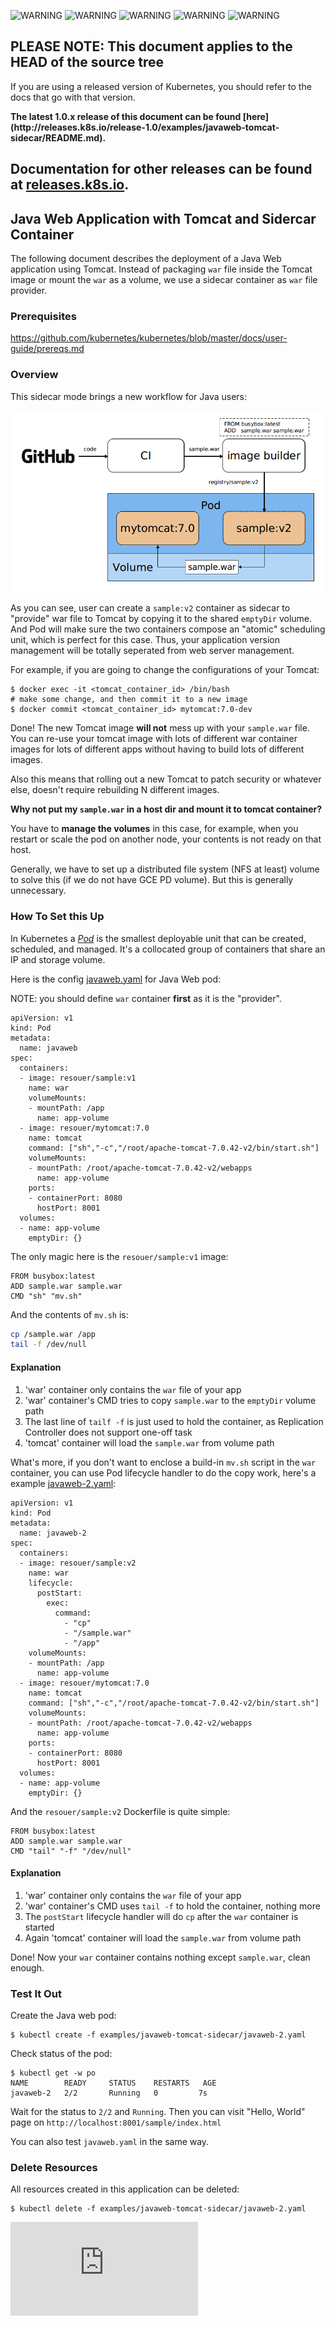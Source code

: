 <!-- BEGIN MUNGE: UNVERSIONED_WARNING -->

<!-- BEGIN STRIP_FOR_RELEASE -->

<img src="http://kubernetes.io/img/warning.png" alt="WARNING"
     width="25" height="25">
<img src="http://kubernetes.io/img/warning.png" alt="WARNING"
     width="25" height="25">
<img src="http://kubernetes.io/img/warning.png" alt="WARNING"
     width="25" height="25">
<img src="http://kubernetes.io/img/warning.png" alt="WARNING"
     width="25" height="25">
<img src="http://kubernetes.io/img/warning.png" alt="WARNING"
     width="25" height="25">

<h2>PLEASE NOTE: This document applies to the HEAD of the source tree</h2>

If you are using a released version of Kubernetes, you should
refer to the docs that go with that version.

<strong>
The latest 1.0.x release of this document can be found
[here](http://releases.k8s.io/release-1.0/examples/javaweb-tomcat-sidecar/README.md).

Documentation for other releases can be found at
[releases.k8s.io](http://releases.k8s.io).
</strong>
--

<!-- END STRIP_FOR_RELEASE -->

<!-- END MUNGE: UNVERSIONED_WARNING -->

## Java Web Application with Tomcat and Sidercar Container

The following document describes the deployment of a Java Web application using Tomcat. Instead of packaging `war` file inside the Tomcat image or mount the `war` as a volume, we use a sidecar container as `war` file provider.

### Prerequisites

https://github.com/kubernetes/kubernetes/blob/master/docs/user-guide/prereqs.md

### Overview

This sidecar mode brings a new workflow for Java users:

![](workflow.png?raw=true "Workflow")

As you can see, user can create a `sample:v2` container as sidecar to "provide" war file to Tomcat by copying it to the shared `emptyDir` volume. And Pod will make sure the two containers compose an "atomic" scheduling unit, which is perfect for this case. Thus, your application version management will be totally seperated from web server management.

For example, if you are going to change the configurations of your Tomcat:

```console
$ docker exec -it <tomcat_container_id> /bin/bash
# make some change, and then commit it to a new image
$ docker commit <tomcat_container_id> mytomcat:7.0-dev
```

Done! The new Tomcat image **will not** mess up with your `sample.war` file. You can re-use your tomcat image with lots of different war container images for lots of different apps without having to build lots of different images.

Also this means that rolling out a new Tomcat to patch security or whatever else, doesn't require rebuilding N different images.

**Why not put my `sample.war` in a host dir and mount it to tomcat container?**

You have to **manage the volumes** in this case, for example, when you restart or scale the pod on another node, your contents is not ready on that host.

Generally, we have to set up a distributed file system (NFS at least) volume to solve this (if we do not have GCE PD volume). But this is generally unnecessary.

### How To Set this Up

In Kubernetes a [_Pod_](../../docs/user-guide/pods.md) is the smallest deployable unit that can be created, scheduled, and managed. It's a collocated group of containers that share an IP and storage volume.

Here is the config [javaweb.yaml](javaweb.yaml) for Java Web pod:

NOTE: you should define `war` container **first** as it is the "provider".

<!-- BEGIN MUNGE: javaweb.yaml -->

```
apiVersion: v1
kind: Pod
metadata:
  name: javaweb
spec:
  containers:
  - image: resouer/sample:v1
    name: war
    volumeMounts:
    - mountPath: /app
      name: app-volume
  - image: resouer/mytomcat:7.0
    name: tomcat
    command: ["sh","-c","/root/apache-tomcat-7.0.42-v2/bin/start.sh"]
    volumeMounts:
    - mountPath: /root/apache-tomcat-7.0.42-v2/webapps
      name: app-volume
    ports:
    - containerPort: 8080
      hostPort: 8001
  volumes:
  - name: app-volume
    emptyDir: {}
```

<!-- END MUNGE: EXAMPLE -->

The only magic here is the `resouer/sample:v1` image:

```
FROM busybox:latest
ADD sample.war sample.war
CMD "sh" "mv.sh"
```

And the contents of `mv.sh` is:

```sh
cp /sample.war /app
tail -f /dev/null
```

#### Explanation

1. 'war' container only contains the `war` file of your app
2. 'war' container's CMD tries to copy `sample.war` to the `emptyDir` volume path
3. The last line of `tailf -f` is just used to hold the container, as Replication Controller does not support one-off task
4. 'tomcat' container will load the `sample.war` from volume path

What's more, if you don't want to enclose a build-in `mv.sh` script in the `war` container, you can use Pod lifecycle handler to do the copy work, here's a example [javaweb-2.yaml](javaweb-2.yaml):


<!-- BEGIN MUNGE: javaweb-2.yaml -->

```
apiVersion: v1
kind: Pod
metadata:
  name: javaweb-2
spec:
  containers:
  - image: resouer/sample:v2
    name: war
    lifecycle:
      postStart:
        exec:
          command:
            - "cp"
            - "/sample.war"
            - "/app"
    volumeMounts:
    - mountPath: /app
      name: app-volume
  - image: resouer/mytomcat:7.0
    name: tomcat
    command: ["sh","-c","/root/apache-tomcat-7.0.42-v2/bin/start.sh"]
    volumeMounts:
    - mountPath: /root/apache-tomcat-7.0.42-v2/webapps
      name: app-volume
    ports:
    - containerPort: 8080
      hostPort: 8001
  volumes:
  - name: app-volume
    emptyDir: {}
```

<!-- END MUNGE: EXAMPLE -->

And the `resouer/sample:v2` Dockerfile is quite simple:

```
FROM busybox:latest
ADD sample.war sample.war
CMD "tail" "-f" "/dev/null"
```

#### Explanation

1. 'war' container only contains the `war` file of your app
2. 'war' container's CMD uses `tail -f` to hold the container, nothing more
3. The `postStart` lifecycle handler will do `cp` after the `war` container is started
4. Again 'tomcat' container will load the `sample.war` from volume path

Done! Now your `war` container contains nothing except `sample.war`, clean enough.

### Test It Out

Create the Java web pod:

```console
$ kubectl create -f examples/javaweb-tomcat-sidecar/javaweb-2.yaml
```

Check status of the pod:

```console
$ kubectl get -w po
NAME        READY     STATUS    RESTARTS   AGE
javaweb-2   2/2       Running   0         7s
```

Wait for the status to `2/2` and `Running`. Then you can visit "Hello, World" page on `http://localhost:8001/sample/index.html`

You can also test `javaweb.yaml` in the same way.

### Delete Resources

All resources created in this application can be deleted:

```console
$ kubectl delete -f examples/javaweb-tomcat-sidecar/javaweb-2.yaml
```




<!-- BEGIN MUNGE: GENERATED_ANALYTICS -->
[![Analytics](https://kubernetes-site.appspot.com/UA-36037335-10/GitHub/examples/javaweb-tomcat-sidecar/README.md?pixel)]()
<!-- END MUNGE: GENERATED_ANALYTICS -->
